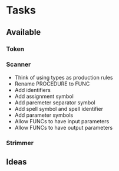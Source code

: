 # Tasks

## Available

### Token

### Scanner

- Think of using types as production rules
- Rename PROCEDURE to FUNC
- Add identifiers
- Add assignment symbol
- Add paremeter separator symbol
- Add spell symbol and spell identifier
- Add parameter symbols
- Allow FUNCs to have input parameters
- Allow FUNCs to have output parameters

### Strimmer

## Ideas
